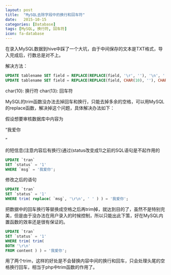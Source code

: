 ```yaml
---
layout: post
title:  "MySQL去除字段中的换行和回车符"
date:   2015-10-15
categories: [Database]
tags: [MySQL, 换行符, 回车符]
icon: fa-database
---
```


在录入MySQL数据到hive中踩了一个大坑，由于中间保存的文本是TXT格式，导入完成后，行数总是对不上。

解决方法：

``` sql
UPDATE tablename SET field = REPLACE(REPLACE(field, '\r', ''), '\n', '');
UPDATE tablename SET field = REPLACE(REPLACE(field, CHAR(10), ''), CHAR(13), '');
```

char(10):  换行符
char(13):  回车符

MySQL的trim函数没办法去掉回车和换行，只能去掉多余的空格，可以用MySQL的replace函数，解决掉这个问题，具体解决办法如下：

假设想要审核数据库中内容为

“我爱你
 
”

的短信息(注意内容后有换行)通过(status改变成1)之前的SQL语句是不起作用的

``` sql
UPDATE `tran` 
SET `status` = '1' 
WHERE `msg` = '我爱你';
```

修改之后的语句 

``` sql
UPDATE `tran` 
SET `status` = '1' 
WHERE trim( replace( `msg`, '\r\n', ' ' ) ) = '我爱你';
```

把数据中的回车换行等替换成空格之后再trim掉，就达到目的了，虽然不是特别完美，但是由于没办法在用户录入的时候控制，所以只能出此下策，好在MySQL内置函数的效率还是很有保证的。 

``` sql
UPDATE `tran` 
SET `status` = '1' 
WHERE trim( trim( 
BOTH '\r\n' 
FROM content ) ) = '我爱你';
```

用了两个trim，这样的好处是不会替换内容中间的换行和回车，只会处理头尾的空格换行回车，相当于php中trim函数的作用了。

